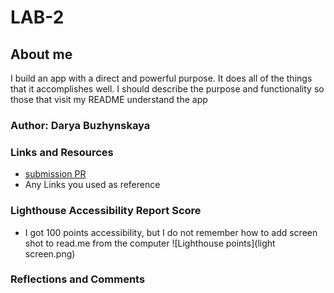 # LAB-2

## About me

I build an app with a direct and powerful purpose. It does all of the things that it accomplishes well. I should describe the purpose and functionality so those that visit my README understand the app

### Author: Darya Buzhynskaya

### Links and Resources

* [submission PR](http://xyz.com)
* Any Links you used as reference

### Lighthouse Accessibility Report Score

* I got 100 points accessibility, but I do not remember how to add screen shot to read.me from the computer
![Lighthouse points](light screen.png)

### Reflections and Comments

